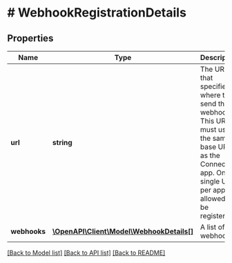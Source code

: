 # # WebhookRegistrationDetails

## Properties

Name | Type | Description | Notes
------------ | ------------- | ------------- | -------------
**url** | **string** | The URL that specifies where to send the webhooks. This URL must use the same base URL as the Connect app. Only a single URL per app is allowed to be registered. |
**webhooks** | [**\OpenAPI\Client\Model\WebhookDetails[]**](WebhookDetails.md) | A list of webhooks. |

[[Back to Model list]](../../README.md#models) [[Back to API list]](../../README.md#endpoints) [[Back to README]](../../README.md)
